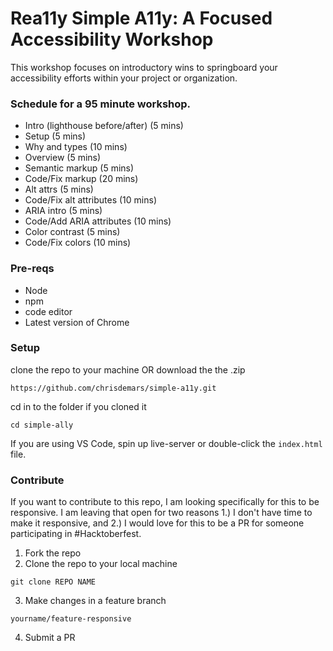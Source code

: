 # Rea11y Simple A11y: A Focused Accessibility Workshop

This workshop focuses on introductory wins to springboard your accessibility efforts within your project or organization.

### Schedule for a 95 minute workshop.
* Intro (lighthouse before/after) (5 mins)
* Setup (5 mins)
* Why and types (10 mins)
* Overview (5 mins)
* Semantic markup (5 mins)
* Code/Fix markup (20 mins)
* Alt attrs (5 mins)
* Code/Fix alt attributes (10 mins)
* ARIA intro (5 mins)
* Code/Add ARIA attributes (10 mins)
* Color contrast (5 mins)
* Code/Fix colors (10 mins)

### Pre-reqs
* Node
* npm
* code editor
* Latest version of Chrome

### Setup
clone the repo to your machine OR download the the .zip

`https://github.com/chrisdemars/simple-a11y.git`

cd in to the folder if you cloned it

`cd simple-ally`

If you are using VS Code, spin up live-server or double-click the `index.html` file.

### Contribute
If you want to contribute to this repo, I am looking specifically for this to be responsive. I am leaving that open for two reasons 1.) I don't have time to make it responsive, and 2.) I would love for this to be a PR for someone participating in #Hacktoberfest.

1. Fork the repo
2. Clone the repo to your local machine

`git clone REPO NAME`

3. Make changes in a feature branch

`yourname/feature-responsive`

4. Submit a PR

